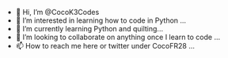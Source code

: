 - 👋 Hi, I’m @CocoK3Codes
- 👀 I’m interested in learning how to code in Python ...
- 🌱 I’m currently learning Python and quilting...
- 💞️ I’m looking to collaborate on anything once I learn to code  ...
- 📫 How to reach me here or twitter under CocoFR28 ...

<!---
CocoK3Codes/CocoK3Codes is a ✨ special ✨ repository because its `README.md` (this file) appears on your GitHub profile.
You can click the Preview link to take a look at your changes.
--->

